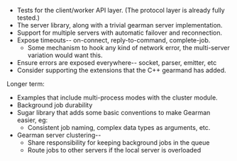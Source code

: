 * Tests for the client/worker API layer. (The protocol layer is already fully tested.)
* The server library, along with a trivial gearman server implementation.
* Support for multiple servers with automatic failover and reconnection.
* Expose timeouts-- on-connect, reply-to-command, complete-job.
  * Some mechanism to hook any kind of network error, the multi-server variation would want this.
* Ensure errors are exposed everywhere-- socket, parser, emitter, etc
* Consider supporting the extensions that the C++ gearmand has added.

Longer term:

* Examples that include multi-process modes with the cluster module.
* Background job durability
* Sugar library that adds some basic conventions to make Gearman easier, eg:
  * Consistent job naming, complex data types as arguments, etc.
* Gearman server clustering--
  * Share responsibility for keeping background jobs in the queue
  * Route jobs to other servers if the local server is overloaded
